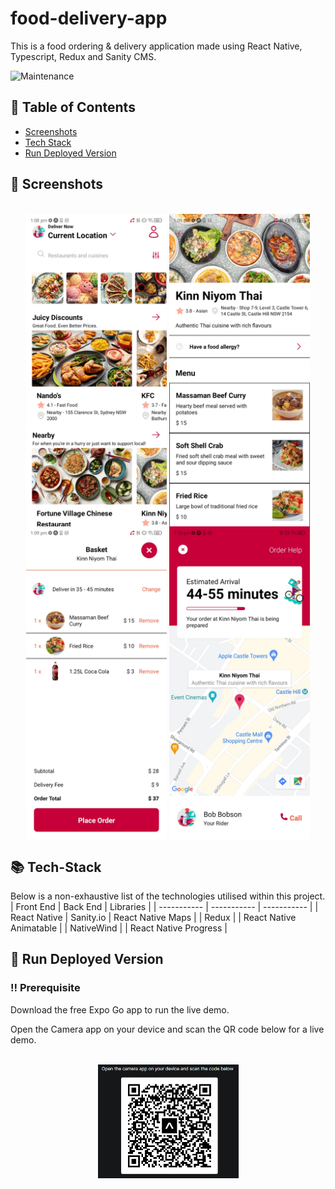 # food-delivery-app
This is a food ordering &amp; delivery application made using React Native, Typescript, Redux and Sanity CMS.

![Maintenance](https://img.shields.io/maintenance/yes/2023)

## :scroll: Table of Contents
- [Screenshots](#iphone-screenshots)
- [Tech Stack](#books-tech-stack)
- [Run Deployed Version](#running-run-deployed-version)

## :iphone: Screenshots
<div style="display: inline_block" align="center"><br>
 <img align="center" alt="Home Screen"  width="225" src="/assets/home_screen.jpg">
 <img align="center" alt="Restaurant Screen"  width="225" src="/assets/restaurant_screen.jpg">
 <img align="center" alt="Basket Screen"  width="225" src="/assets/basket_screen.jpg">
 <img align="center" alt="Delivery Screen"  width="225" src="/assets/delivery_screen.jpg">
</div>

## :books: Tech-Stack
Below is a non-exhaustive list of the technologies utilised within this project.
| Front End | Back End | Libraries |
| ----------- | ----------- | ----------- | 
| React Native | Sanity.io | React Native Maps |
| Redux |             | React Native Animatable |
| NativeWind |             | React Native Progress |

## :running: Run Deployed Version
### :bangbang: Prerequisite
Download the free Expo Go app to run the live demo.

Open the Camera app on your device and scan the QR code below for a live demo.

<div style="display: inline_block" align="center"><br>
 <img align="center" alt="QR Code"  width="225" src="/assets/qr_code.PNG">
</div>
